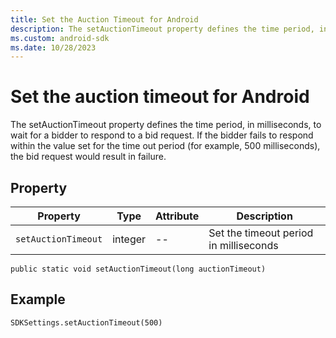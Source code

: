 ```yaml
---
title: Set the Auction Timeout for Android
description: The setAuctionTimeout property defines the time period, in milliseconds, to wait for a bidder to respond to a bid request, failing which the bid request would result in failure. 
ms.custom: android-sdk  
ms.date: 10/28/2023
---
```



# Set the auction timeout for Android

The setAuctionTimeout property defines the time period, in milliseconds, to wait for a bidder to respond to a bid request. If the bidder fails to respond within the value set for the time out period (for example, 500 milliseconds), the bid request would result in failure.

## Property

| Property | Type | Attribute | Description |
|--|--|--|--|
| `setAuctionTimeout` | integer | -- | Set the timeout period in milliseconds |

``` 
public static void setAuctionTimeout(long auctionTimeout)
```

## Example

``` 
SDKSettings.setAuctionTimeout(500)
```
